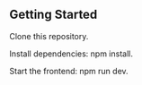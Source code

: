 ## Getting Started

Clone this repository.

Install dependencies: npm install.

Start the frontend: npm run dev.






